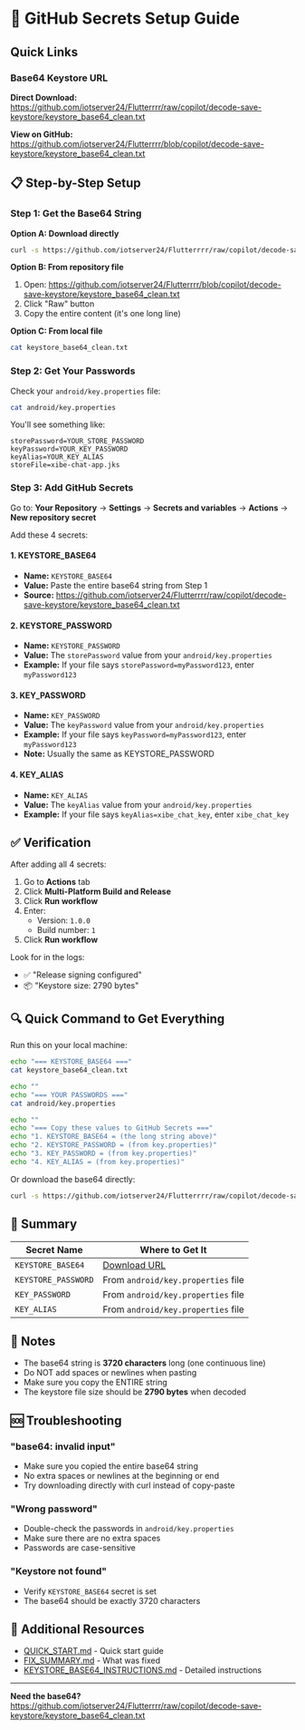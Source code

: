 # 🔑 GitHub Secrets Setup Guide

## Quick Links

### Base64 Keystore URL
**Direct Download:** https://github.com/iotserver24/Flutterrrr/raw/copilot/decode-save-keystore/keystore_base64_clean.txt

**View on GitHub:** https://github.com/iotserver24/Flutterrrr/blob/copilot/decode-save-keystore/keystore_base64_clean.txt

## 📋 Step-by-Step Setup

### Step 1: Get the Base64 String

**Option A: Download directly**
```bash
curl -s https://github.com/iotserver24/Flutterrrr/raw/copilot/decode-save-keystore/keystore_base64_clean.txt
```

**Option B: From repository file**
1. Open: https://github.com/iotserver24/Flutterrrr/blob/copilot/decode-save-keystore/keystore_base64_clean.txt
2. Click "Raw" button
3. Copy the entire content (it's one long line)

**Option C: From local file**
```bash
cat keystore_base64_clean.txt
```

### Step 2: Get Your Passwords

Check your `android/key.properties` file:
```bash
cat android/key.properties
```

You'll see something like:
```properties
storePassword=YOUR_STORE_PASSWORD
keyPassword=YOUR_KEY_PASSWORD
keyAlias=YOUR_KEY_ALIAS
storeFile=xibe-chat-app.jks
```

### Step 3: Add GitHub Secrets

Go to: **Your Repository** → **Settings** → **Secrets and variables** → **Actions** → **New repository secret**

Add these 4 secrets:

#### 1. KEYSTORE_BASE64
- **Name:** `KEYSTORE_BASE64`
- **Value:** Paste the entire base64 string from Step 1
- **Source:** https://github.com/iotserver24/Flutterrrr/raw/copilot/decode-save-keystore/keystore_base64_clean.txt

#### 2. KEYSTORE_PASSWORD
- **Name:** `KEYSTORE_PASSWORD`
- **Value:** The `storePassword` value from your `android/key.properties`
- **Example:** If your file says `storePassword=myPassword123`, enter `myPassword123`

#### 3. KEY_PASSWORD
- **Name:** `KEY_PASSWORD`
- **Value:** The `keyPassword` value from your `android/key.properties`
- **Example:** If your file says `keyPassword=myPassword123`, enter `myPassword123`
- **Note:** Usually the same as KEYSTORE_PASSWORD

#### 4. KEY_ALIAS
- **Name:** `KEY_ALIAS`
- **Value:** The `keyAlias` value from your `android/key.properties`
- **Example:** If your file says `keyAlias=xibe_chat_key`, enter `xibe_chat_key`

## ✅ Verification

After adding all 4 secrets:

1. Go to **Actions** tab
2. Click **Multi-Platform Build and Release**
3. Click **Run workflow**
4. Enter:
   - Version: `1.0.0`
   - Build number: `1`
5. Click **Run workflow**

Look for in the logs:
- ✅ "Release signing configured"
- 📦 "Keystore size: 2790 bytes"

## 🔍 Quick Command to Get Everything

Run this on your local machine:
```bash
echo "=== KEYSTORE_BASE64 ==="
cat keystore_base64_clean.txt

echo ""
echo "=== YOUR PASSWORDS ==="
cat android/key.properties

echo ""
echo "=== Copy these values to GitHub Secrets ==="
echo "1. KEYSTORE_BASE64 = (the long string above)"
echo "2. KEYSTORE_PASSWORD = (from key.properties)"
echo "3. KEY_PASSWORD = (from key.properties)"
echo "4. KEY_ALIAS = (from key.properties)"
```

Or download the base64 directly:
```bash
curl -s https://github.com/iotserver24/Flutterrrr/raw/copilot/decode-save-keystore/keystore_base64_clean.txt
```

## 🎯 Summary

| Secret Name | Where to Get It |
|-------------|-----------------|
| `KEYSTORE_BASE64` | [Download URL](https://github.com/iotserver24/Flutterrrr/raw/copilot/decode-save-keystore/keystore_base64_clean.txt) |
| `KEYSTORE_PASSWORD` | From `android/key.properties` file |
| `KEY_PASSWORD` | From `android/key.properties` file |
| `KEY_ALIAS` | From `android/key.properties` file |

## 📝 Notes

- The base64 string is **3720 characters** long (one continuous line)
- Do NOT add spaces or newlines when pasting
- Make sure you copy the ENTIRE string
- The keystore file size should be **2790 bytes** when decoded

## 🆘 Troubleshooting

### "base64: invalid input"
- Make sure you copied the entire base64 string
- No extra spaces or newlines at the beginning or end
- Try downloading directly with curl instead of copy-paste

### "Wrong password"
- Double-check the passwords in `android/key.properties`
- Make sure there are no extra spaces
- Passwords are case-sensitive

### "Keystore not found"
- Verify `KEYSTORE_BASE64` secret is set
- The base64 should be exactly 3720 characters

## 🔗 Additional Resources

- [QUICK_START.md](QUICK_START.md) - Quick start guide
- [FIX_SUMMARY.md](FIX_SUMMARY.md) - What was fixed
- [KEYSTORE_BASE64_INSTRUCTIONS.md](KEYSTORE_BASE64_INSTRUCTIONS.md) - Detailed instructions

---

**Need the base64?** https://github.com/iotserver24/Flutterrrr/raw/copilot/decode-save-keystore/keystore_base64_clean.txt

